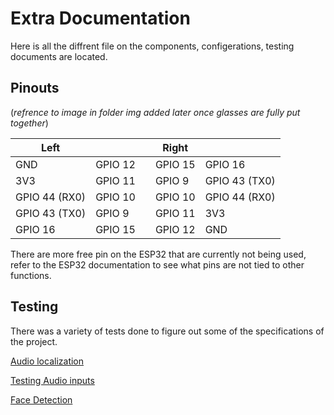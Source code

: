 # Extra Documentation

Here is all the diffrent file on the components, configerations, testing documents are located.

## Pinouts

(*refrence to image in folder img added later once glasses are fully put together*)

|Left| | |Right| |
| ------------- | ------- | - | ------- | ------------- |
| GND | GPIO 12 | | GPIO 15 | GPIO 16 |
| 3V3 | GPIO 11| | GPIO 9| GPIO 43 (TX0) | 
| GPIO 44 (RX0) | GPIO 10 | | GPIO 10 | GPIO 44 (RX0) | 
| GPIO 43 (TX0) | GPIO 9| | GPIO 11 | 3V3 |
| GPIO 16 | GPIO 15 | | GPIO 12 | GND |

There are more free pin on the ESP32 that are currently not being used, refer to the ESP32 documentation to see what pins are not tied to other functions. 

## Testing 
There was a variety of tests done to figure out some of the specifications of the project. 

[Audio localization](/Extra%20Documentation/Audio%20localization.md)

[Testing Audio inputs](/Extra%20Documentation/Tesing%20Audio%20inputs.md)

[Face Detection](/Extra%20Documentation/Face%20Detection.md)